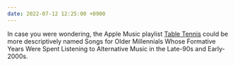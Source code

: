 ```yaml
---
date: 2022-07-12 12:25:00 +0900
---
```


In case you were wondering, the Apple Music playlist [Table Tennis](https://music.apple.com/us/playlist/table-tennis/pl.587d29d68e0d43f595cec01085cb8ce9) could be more descriptively named Songs for Older Millennials Whose Formative Years Were Spent Listening to Alternative Music in the Late-90s and Early-2000s.
